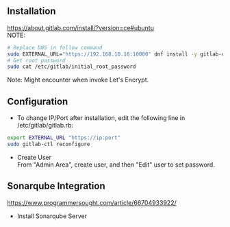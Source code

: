 ## Installation
https://about.gitlab.com/install/?version=ce#ubuntu  
NOTE:  
```sh
# Replace DNS in follow command
sudo EXTERNAL_URL="https://192.168.10.16:10000" dnf install -y gitlab-ce
# Get root password
sudo cat /etc/gitlab/initial_root_password
```
Note: Might encounter when invoke Let's Encrypt.

## Configuration
- To change IP/Port after installation, edit the following line in /etc/gitlab/gitlab.rb:  
```sh
export EXTERNAL_URL "https://ip:port"  
sudo gitlab-ctl reconfigure  
```

- Create User  
From "Admin Area", create user, and then "Edit" user to set password.

## Sonarqube Integration
https://www.programmersought.com/article/66704933922/  
- Install Sonarqube Server